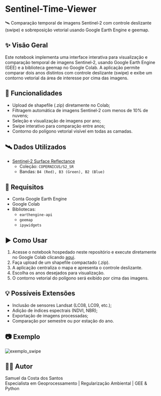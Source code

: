 # Sentinel-Time-Viewer
🛰️ Comparação temporal de imagens Sentinel‑2 com controle deslizante (swipe) e sobreposição vetorial usando Google Earth Engine e geemap.

## ✨ Visão Geral

Este notebook implementa uma interface interativa para visualização e comparação temporal de imagens Sentinel‑2, usando Google Earth Engine (GEE) e a biblioteca geemap no Google Colab. A aplicação permite comparar dois anos distintos com controle deslizante (swipe) e exibe um contorno vetorial da área de interesse por cima das imagens.

## 📂 Funcionalidades

- Upload de shapefile (.zip) diretamente no Colab;
- Filtragem automática de imagens Sentinel‑2 com menos de 10% de nuvens;
- Seleção e visualização de imagens por ano;
- Swipe interativo para comparação entre anos;
- Contorno do polígono vetorial visível em todas as camadas.

## 🛰️ Dados Utilizados

- [Sentinel‑2 Surface Reflectance](https://developers.google.com/earth-engine/datasets/catalog/COPERNICUS_S2_SR)
  - Coleção: `COPERNICUS/S2_SR`
  - Bandas: `B4 (Red), B3 (Green), B2 (Blue)`

## 📌 Requisitos

- Conta Google Earth Engine
- Google Colab
- Bibliotecas:
  - `earthengine-api`
  - `geemap`
  - `ipywidgets`

## ▶️ Como Usar

1. Acesse o notebook hospedado neste repositório e execute diretamente no Google Colab clicando [aqui](https://github.com/samuel-c-santos/Sentinel-Time-Viewer/blob/main/GEE_swipe.ipynb).
2. Faça upload de um shapefile compactado (.zip).
3. A aplicação centraliza o mapa e apresenta o controle deslizante.
4. Escolha os anos desejados para visualização.
5. O contorno vetorial do polígono será exibido por cima das imagens.

## 💡 Possíveis Extensões

- Inclusão de sensores Landsat (LC08, LC09, etc.);
- Adição de índices espectrais (NDVI, NBR);
- Exportação de imagens processadas;
- Comparação por semestre ou por estação do ano.

## 📷 Exemplo

![exemplo_swipe](exemplo_swipe.gif)

## 👨‍💻 Autor

Samuel da Costa dos Santos  
Especialista em Geoprocessamento | Regularização Ambiental | GEE & Python

